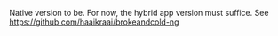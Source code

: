 Native version to be. For now, the hybrid app version must suffice. See https://github.com/haaikraai/brokeandcold-ng
